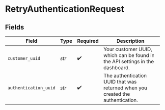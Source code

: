 # RetryAuthenticationRequest


## Fields

| Field                                                                          | Type                                                                           | Required                                                                       | Description                                                                    |
| ------------------------------------------------------------------------------ | ------------------------------------------------------------------------------ | ------------------------------------------------------------------------------ | ------------------------------------------------------------------------------ |
| `customer_uuid`                                                                | *str*                                                                          | :heavy_check_mark:                                                             | Your customer UUID, which can be found in the API settings in the dashboard.   |
| `authentication_uuid`                                                          | *str*                                                                          | :heavy_check_mark:                                                             | The authentication UUID that was returned when you created the authentication. |